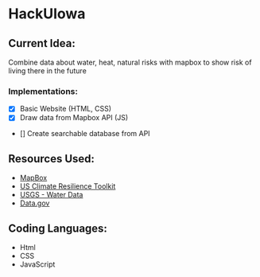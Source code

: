 # HackUIowa
## Current Idea:
  Combine data about water, heat, natural risks with mapbox to show risk of living there in the future
### Implementations: 
  - [x] Basic Website (HTML, CSS)
  - [x] Draw data from Mapbox API (JS)
  - [] Create searchable database from API

## Resources Used:
* [MapBox](https://www.mapbox.com/)
* [US Climate Resilience Toolkit](https://toolkit.climate.gov/tools)
* [USGS - Water Data](https://waterdata.usgs.gov/nwis)
* [Data.gov](https://catalog.data.gov/dataset)


## Coding Languages: 
* Html
* CSS 
* JavaScript

